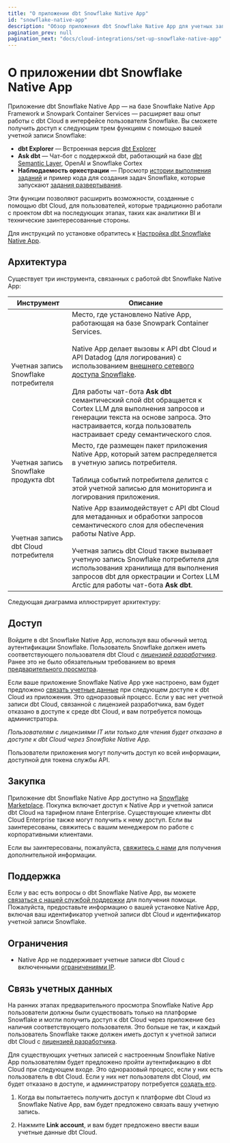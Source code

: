 ```yaml
---
title: "О приложении dbt Snowflake Native App"
id: "snowflake-native-app"
description: "Обзор приложения dbt Snowflake Native App для учетных записей dbt Cloud"
pagination_prev: null
pagination_next: "docs/cloud-integrations/set-up-snowflake-native-app"
---
```


# О приложении dbt Snowflake Native App <Lifecycle status='preview' />

Приложение dbt Snowflake Native App &mdash; на базе Snowflake Native App Framework и Snowpark Container Services &mdash; расширяет ваш опыт работы с dbt Cloud в интерфейсе пользователя Snowflake. Вы сможете получить доступ к следующим трем функциям с помощью вашей учетной записи Snowflake:

- **dbt Explorer** &mdash; Встроенная версия [dbt Explorer](/docs/collaborate/explore-projects)
- **Ask dbt** &mdash; Чат-бот с поддержкой dbt, работающий на базе [dbt Semantic Layer](/docs/use-dbt-semantic-layer/dbt-sl), OpenAI и Snowflake Cortex
- **Наблюдаемость оркестрации** &mdash; Просмотр [истории выполнения заданий](/docs/deploy/run-visibility) и пример кода для создания задач Snowflake, которые запускают [задания развертывания](/docs/deploy/deploy-jobs).

Эти функции позволяют расширить возможности, созданные с помощью dbt Cloud, для пользователей, которые традиционно работали с проектом dbt на последующих этапах, таких как аналитики BI и технические заинтересованные стороны.

Для инструкций по установке обратитесь к [Настройка dbt Snowflake Native App](/docs/cloud-integrations/set-up-snowflake-native-app).

## Архитектура

Существует три инструмента, связанных с работой dbt Snowflake Native App:

| Инструмент                         | Описание |
|------------------------------------|-------------|
| Учетная запись Snowflake потребителя | Место, где установлено Native App, работающая на базе Snowpark Container Services. <br /><br /> Native App делает вызовы к API dbt Cloud и API Datadog (для логирования) с использованием [внешнего сетевого доступа Snowflake](https://docs.snowflake.com/en/developer-guide/external-network-access/external-network-access-overview). <br /><br />Для работы чат-бота **Ask dbt** семантический слой dbt обращается к Cortex LLM для выполнения запросов и генерации текста на основе запроса. Это настраивается, когда пользователь настраивает среду семантического слоя. |
| Учетная запись Snowflake продукта dbt | Место, где размещен пакет приложения Native App, который затем распределяется в учетную запись потребителя. <br /><br />Таблица событий потребителя делится с этой учетной записью для мониторинга и логирования приложения. |
| Учетная запись dbt Cloud потребителя | Native App взаимодействует с API dbt Cloud для метаданных и обработки запросов семантического слоя для обеспечения работы Native App. <br /> <br /> Учетная запись dbt Cloud также вызывает учетную запись Snowflake потребителя для использования хранилища для выполнения запросов dbt для оркестрации и Cortex LLM Arctic для работы чат-бота **Ask dbt**. |

Следующая диаграмма иллюстрирует архитектуру:

<Lightbox src="/img/docs/cloud-integrations/architecture-dbt-snowflake-native-app.png" title="Архитектура интеграции dbt Cloud и Snowflake"/>

## Доступ

Войдите в dbt Snowflake Native App, используя ваш обычный метод аутентификации Snowflake. Пользователь Snowflake должен иметь соответствующего пользователя dbt Cloud с _[лицензией разработчика](/docs/cloud/manage-access/seats-and-users)_. Ранее это не было обязательным требованием во время [предварительного просмотра](/docs/dbt-versions/product-lifecycles#dbt-cloud).

Если ваше приложение Snowflake Native App уже настроено, вам будет предложено [связать учетные данные](#link-credentials) при следующем доступе к dbt Cloud из приложения. Это одноразовый процесс. Если у вас нет учетной записи dbt Cloud, связанной с лицензией разработчика, вам будет отказано в доступе к среде dbt Cloud, и вам потребуется помощь администратора.

_Пользователям с лицензиями IT или только для чтения будет отказано в доступе к dbt Cloud через Snowflake Native App._

Пользователи приложения могут получить доступ ко всей информации, доступной для токена службы API.

## Закупка

Приложение dbt Snowflake Native App доступно на [Snowflake Marketplace](https://app.snowflake.com/marketplace/listing/GZTYZSRT2R3). Покупка включает доступ к Native App и учетной записи dbt Cloud на тарифном плане Enterprise. Существующие клиенты dbt Cloud Enterprise также могут получить к нему доступ. Если вы заинтересованы, свяжитесь с вашим менеджером по работе с корпоративными клиентами.

Если вы заинтересованы, пожалуйста, [свяжитесь с нами](matilto:sales_snowflake_marketplace@dbtlabs.com) для получения дополнительной информации.

## Поддержка

Если у вас есть вопросы о dbt Snowflake Native App, вы можете [связаться с нашей службой поддержки](mailto:dbt-snowflake-marketplace@dbtlabs.com) для получения помощи. Пожалуйста, предоставьте информацию о вашей установке Native App, включая ваш идентификатор учетной записи dbt Cloud и идентификатор учетной записи Snowflake.

## Ограничения

- Native App не поддерживает учетные записи dbt Cloud с включенными [ограничениями IP](/docs/cloud/secure/ip-restrictions).

## Связь учетных данных

На ранних этапах предварительного просмотра Snowflake Native App пользователи должны были существовать только на платформе Snowflake и могли получить доступ к dbt Cloud через приложение без наличия соответствующего пользователя. Это больше не так, и каждый пользователь Snowflake также должен иметь доступ к учетной записи dbt Cloud с [лицензией разработчика](/docs/cloud/manage-access/seats-and-users).

Для существующих учетных записей с настроенным Snowflake Native App пользователям будет предложено пройти аутентификацию в dbt Cloud при следующем входе. Это одноразовый процесс, если у них есть пользователь в dbt Cloud. Если у них нет пользователя dbt Cloud, им будет отказано в доступе, и администратору потребуется [создать его](/docs/cloud/manage-access/invite-users).

1. Когда вы попытаетесь получить доступ к платформе dbt Cloud из Snowflake Native App, вам будет предложено связать вашу учетную запись.

<Lightbox src="/img/docs/dbt-cloud/snowflake-link-account-prompt.png" width="90%" title="Запрос Snowflake Native App на связывание учетных записей" />

2. Нажмите **Link account**, и вам будет предложено ввести ваши учетные данные dbt Cloud.

<Lightbox src="/img/docs/dbt-cloud/snowflake-link-dbt-cloud.png" width="90%" title="Запрос на связывание учетных записей" />